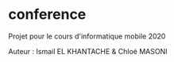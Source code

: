 # conference

Projet pour le cours d'informatique mobile 2020

Auteur : Ismail EL KHANTACHE & Chloé MASONI
